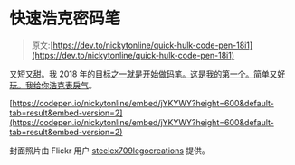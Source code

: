 # 快速浩克密码笔

> 原文:[https://dev.to/nickytonline/quick-hulk-code-pen-18i1](https://dev.to/nickytonline/quick-hulk-code-pen-18i1)

又短又甜。我 2018 年的[目标之一就是开始做码笔。这是我的第一个。简单又好玩。我给你](https://dev.to/nickytonline/2018-resolutions-1deo)[浩克表戾气](https://codepen.io/nickytonline/pen/jYKYWY)。

[https://codepen.io/nickytonline/embed/jYKYWY?height=600&default-tab=result&embed-version=2](https://codepen.io/nickytonline/embed/jYKYWY?height=600&default-tab=result&embed-version=2)

封面照片由 Flickr 用户 [steelex709legocreations](https://www.flickr.com/photos/steelex709legocreations/34089505692/in/photostream) 提供。